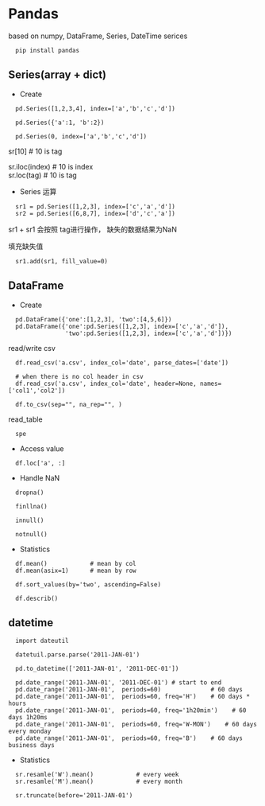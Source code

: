 # Pandas
based on numpy, DataFrame, Series, DateTime serices
```
  pip install pandas
```

## Series(array + dict)
- Create
```
  pd.Series([1,2,3,4], index=['a','b','c','d'])

  pd.Series({'a':1, 'b':2})
  
  pd.Series(0, index=['a','b','c','d'])
```

sr[10]          # 10 is tag

sr.iloc(index)  # 10 is index      
sr.loc(tag)     # 10 is tag  


- Series 运算
```
  sr1 = pd.Series([1,2,3], index=['c','a','d'])
  sr2 = pd.Series([6,8,7], index=['d','c','a'])
```
sr1 + sr1 会按照 tag进行操作， 缺失的数据结果为NaN

填充缺失值
```
  sr1.add(sr1, fill_value=0)
```

## DataFrame
- Create
```
  pd.DataFrame({'one':[1,2,3], 'two':[4,5,6]})
  pd.DataFrame({'one':pd.Series([1,2,3], index=['c','a','d']), 
                'two':pd.Series([1,2,3], index=['c','a','d'])})
```
read/write csv
```
  df.read_csv('a.csv', index_col='date', parse_dates=['date'])

  # when there is no col header in csv
  df.read_csv('a.csv', index_col='date', header=None, names=['col1','col2'])

  df.to_csv(sep="", na_rep="", )
```

read_table
```
  spe

```

- Access value
```
  df.loc['a', :]
```

- Handle NaN
```
  dropna()

  finllna()

  innull()

  notnull()
```

- Statistics
```
  df.mean()            # mean by col
  df.mean(asix=1)      # mean by row

  df.sort_values(by='two', ascending=False)

  df.describ()
```

## datetime
```
  import dateutil

  datetuil.parse.parse('2011-JAN-01')

  pd.to_datetime(['2011-JAN-01', '2011-DEC-01'])

  pd.date_range('2011-JAN-01', '2011-DEC-01') # start to end
  pd.date_range('2011-JAN-01',  periods=60)              # 60 days
  pd.date_range('2011-JAN-01',  periods=60, freq='H')    # 60 days * hours
  pd.date_range('2011-JAN-01',  periods=60, freq='1h20min')    # 60 days 1h20ms
  pd.date_range('2011-JAN-01',  periods=60, freq='W-MON')    # 60 days every monday
  pd.date_range('2011-JAN-01',  periods=60, freq='B')    # 60 days business days

```
- Statistics
```
  sr.resamle('W').mean()            # every week
  sr.resamle('M').mean()            # every month

  sr.truncate(before='2011-JAN-01')
```
